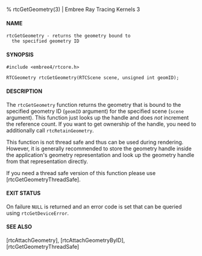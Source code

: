 % rtcGetGeometry(3) | Embree Ray Tracing Kernels 3

#### NAME

    rtcGetGeometry - returns the geometry bound to
      the specified geometry ID

#### SYNOPSIS

    #include <embree4/rtcore.h>

    RTCGeometry rtcGetGeometry(RTCScene scene, unsigned int geomID);

#### DESCRIPTION

The `rtcGetGeometry` function returns the geometry that is bound to
the specified geometry ID (`geomID` argument) for the specified scene
(`scene` argument). This function just looks up the handle and does
*not* increment the reference count. If you want to get ownership of
the handle, you need to additionally call `rtcRetainGeometry`.

This function is not thread safe and thus can be used during rendering.
However, it is generally recommended to store the geometry handle
inside the application's geometry representation and look up the
geometry handle from that representation directly.

If you need a thread safe version of this function please use
[rtcGetGeometryThreadSafe].

#### EXIT STATUS

On failure `NULL` is returned and an error code is set that can be
queried using `rtcGetDeviceError`.

#### SEE ALSO

[rtcAttachGeometry], [rtcAttachGeometryByID], [rtcGetGeometryThreadSafe]
